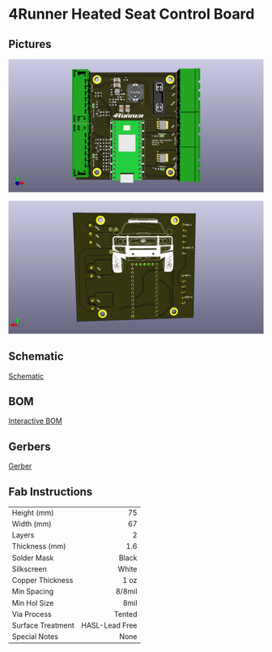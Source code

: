 # 4Runner Heated Seat Control Board

## Pictures
![](images/4runner-seat-heat-front.png)

![](images/4runner-seat-heat-front-back.png)

## Schematic
[Schematic](exports/4runner-seat-heat-rev01-1-schematic.pdf)

## BOM
[Interactive BOM](exports/BOM/ibom.html)

## Gerbers
[Gerber](exports/Gerbers)

## Fab Instructions
| | |
|-------------------|---------------:|
| Height (mm)       | 75             |
| Width (mm)        | 67             |
| Layers            | 2              |
| Thickness (mm)    | 1.6            |
| Solder Mask       | Black          |
| Silkscreen        | White          |
| Copper Thickness  | 1 oz           |
| Min Spacing       | 8/8mil         |
| Min Hol Size      | 8mil           |
| Via Process       | Tented         |
| Surface Treatment | HASL-Lead Free |
| Special Notes     | None           |

